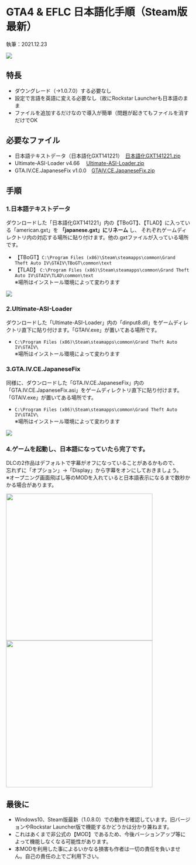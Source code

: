 # GTA4 & EFLC 日本語化手順（Steam版最新）
執筆：2021.12.23

![](https://github.com/prjct-samwest/GTA.IV.CE.JapaneseFix/blob/images/sc1.jpg)

## 特長
- ダウングレード（→1.0.7.0）する必要なし
- 設定で言語を英語に変える必要なし（故にRockstar Launcherも日本語のまま
- ファイルを追加するだけなので導入が簡単（問題が起きてもファイルを消すだけでOK

## 必要なファイル
- 日本語テキストデータ（日本語化GXT141221）　[日本語化GXT141221.zip](https://ux.getuploader.com/GTA4J/download/169)
- Ultimate-ASI-Loader  v4.66 　[Ultimate-ASI-Loader.zip](https://github.com/ThirteenAG/Ultimate-ASI-Loader/releases)
- GTA.IV.CE.JapaneseFix v1.0.0　[GTAIV.CE.JapaneseFix.zip](https://github.com/prjct-samwest/GTA.IV.CE.JapaneseFix/releases)

## 手順
### 1.日本語テキストデータ
ダウンロードした「日本語化GXT141221」内の【TBoGT】、【TLAD】に入っている「american.gxt」を **「japanese.gxt」にリネーム** し、
それぞれゲームディレクトリ内の対応する場所に貼り付けます。他の.gxtファイルが入っている場所です。
 
- 【TBoGT】```C:\Program Files (x86)\Steam\steamapps\common\Grand Theft Auto IV\GTAIV\TBoGT\common\text```
- 【TLAD】 ```C:\Program Files (x86)\Steam\steamapps\common\Grand Theft Auto IV\GTAIV\TLAD\common\text```   
  ※場所はインストール環境によって変わります

![](https://github.com/prjct-samwest/GTA.IV.CE.JapaneseFix/blob/images/sc3.png)
  
### 2.Ultimate-ASI-Loader
ダウンロードした「Ultimate-ASI-Loader」内の「dinput8.dll」をゲームディレクトリ直下に貼り付けます。「GTAIV.exe」が置いてある場所です。
- ```C:\Program Files (x86)\Steam\steamapps\common\Grand Theft Auto IV\GTAIV\```  
  ※場所はインストール環境によって変わります
  
    
### 3.GTA.IV.CE.JapaneseFix
同様に、ダウンロードした「GTA.IV.CE.JapaneseFix」内の「GTA.IV.CE.JapaneseFix.asi」をゲームディレクトリ直下に貼り付けます。「GTAIV.exe」が置いてある場所です。
- ```C:\Program Files (x86)\Steam\steamapps\common\Grand Theft Auto IV\GTAIV\```  
  ※場所はインストール環境によって変わります
    
![](https://github.com/prjct-samwest/GTA.IV.CE.JapaneseFix/blob/images/sc5.png)  
    
### 4.ゲームを起動し、日本語になっていたら完了です。
DLCの2作品はデフォルトで字幕がオフになっていることがあるかもので、  
忘れずに「オプション」→「Display」から字幕をオンにしておきましょう。  
※オープニング画面飛ばし等のMODを入れていると日本語表示になるまで数秒かかる場合があります。

<img src="https://github.com/prjct-samwest/GTA.IV.CE.JapaneseFix/blob/images/sc2.jpg" width="400">  <img src="https://github.com/prjct-samwest/GTA.IV.CE.JapaneseFix/blob/images/sc4.jpg" width="400">

## 最後に
- Windows10、Steam版最新（1.0.8.0）での動作を確認しています。旧バージョンやRockstar Launcher版で機能するかどうかは分かり兼ねます。
- これはあくまで非公式の【MOD】であるため、今後バーションアップ等によって機能しなくなる可能性があります。
- 本MODを利用した事によるいかなる損害も作者は一切の責任を負いません。自己の責任の上でご利用下さい。


